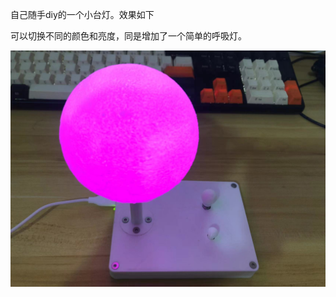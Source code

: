 自己随手diy的一个小台灯。效果如下

可以切换不同的颜色和亮度，同是增加了一个简单的呼吸灯。

![image](https://github.com/kulya97/DeskLamp/blob/master/Doc/Pic/556d228186a0602fe7eea0d0059cb1b.jpg)	